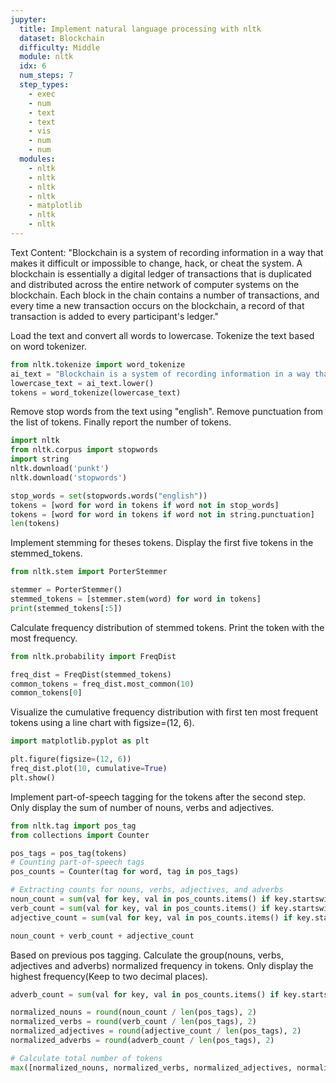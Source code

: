 ```yaml
---
jupyter:
  title: Implement natural language processing with nltk
  dataset: Blockchain
  difficulty: Middle
  module: nltk
  idx: 6
  num_steps: 7
  step_types:
    - exec
    - num
    - text
    - text
    - vis
    - num
    - num
  modules:
    - nltk
    - nltk
    - nltk
    - nltk
    - matplotlib
    - nltk
    - nltk
---
```


Text Content: "Blockchain is a system of recording information in a way that makes it difficult or impossible to change, hack, or cheat the system. A blockchain is essentially a digital ledger of transactions that is duplicated and distributed across the entire network of computer systems on the blockchain. Each block in the chain contains a number of transactions, and every time a new transaction occurs on the blockchain, a record of that transaction is added to every participant's ledger."

Load the text and convert all words to lowercase. Tokenize the text based on word tokenizer.

```python
from nltk.tokenize import word_tokenize
ai_text = "Blockchain is a system of recording information in a way that makes it difficult or impossible to change, hack, or cheat the system. A blockchain is essentially a digital ledger of transactions that is duplicated and distributed across the entire network of computer systems on the blockchain. Each block in the chain contains a number of transactions, and every time a new transaction occurs on the blockchain, a record of that transaction is added to every participant's ledger."
lowercase_text = ai_text.lower()
tokens = word_tokenize(lowercase_text)
```

Remove stop words from the text using "english". Remove punctuation from the list of tokens. Finally report the number of tokens.

```python
import nltk
from nltk.corpus import stopwords
import string
nltk.download('punkt')
nltk.download('stopwords')

stop_words = set(stopwords.words("english"))
tokens = [word for word in tokens if word not in stop_words]
tokens = [word for word in tokens if word not in string.punctuation]
len(tokens)
```

Implement stemming for theses tokens. Display the first five tokens in the stemmed_tokens.

```python
from nltk.stem import PorterStemmer

stemmer = PorterStemmer()
stemmed_tokens = [stemmer.stem(word) for word in tokens]
print(stemmed_tokens[:5])
```

Calculate frequency distribution of stemmed tokens. Print the token with the most frequency. 
```python
from nltk.probability import FreqDist

freq_dist = FreqDist(stemmed_tokens)
common_tokens = freq_dist.most_common(10)
common_tokens[0]
```

Visualize the cumulative frequency distribution with first ten most frequent tokens using a line chart with figsize=(12, 6).
```python
import matplotlib.pyplot as plt

plt.figure(figsize=(12, 6))
freq_dist.plot(10, cumulative=True)
plt.show()
```

Implement part-of-speech tagging for the tokens after the second step. Only display the sum of number of nouns, verbs and adjectives.

```python
from nltk.tag import pos_tag
from collections import Counter

pos_tags = pos_tag(tokens)
# Counting part-of-speech tags
pos_counts = Counter(tag for word, tag in pos_tags)

# Extracting counts for nouns, verbs, adjectives, and adverbs
noun_count = sum(val for key, val in pos_counts.items() if key.startswith('N'))
verb_count = sum(val for key, val in pos_counts.items() if key.startswith('V'))
adjective_count = sum(val for key, val in pos_counts.items() if key.startswith('J'))

noun_count + verb_count + adjective_count
```

Based on previous pos tagging. Calculate the group(nouns, verbs, adjectives and adverbs) normalized frequency in tokens. Only display the highest frequency(Keep to two decimal places).


```python
adverb_count = sum(val for key, val in pos_counts.items() if key.startswith('R'))

normalized_nouns = round(noun_count / len(pos_tags), 2)
normalized_verbs = round(verb_count / len(pos_tags), 2)
normalized_adjectives = round(adjective_count / len(pos_tags), 2)
normalized_adverbs = round(adverb_count / len(pos_tags), 2)

# Calculate total number of tokens
max([normalized_nouns, normalized_verbs, normalized_adjectives, normalized_adverbs])
```